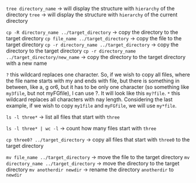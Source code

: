 `tree directory_name` -> will display the structure with `hierarchy` of the directory 
`tree` -> will display the structure with `hierarchy` of the current directory

`cp -R directory_name ../target_directory` -> copy the directory to the target directory
`cp file_name ../target_directory` -> copy the file to the target directory
`cp -r directory_name ../target_directory` -> copy the directory to the target directory
`cp -r directory_name ../target_directory/new_name` -> copy the directory to the target directory with a new name


`?` this wildcard replaces one character. So, if we wish to copy all files, where the file name starts with my and ends with file,
but there is something in between, like a, g or6, but it has to be only one character (so something like `my3file`, but not myFGfile), I can use ?. It will look like this `my?file`.
`*` this wildcard replaces all characters with nay length. Considering the last example, if we wish to copy `my1file` and `myFGfile`, we will use `my*file`.


`ls -l three*` -> list all files that start with `three`

`ls -l three* | wc -l` -> count how many files start with `three`

`cp three0? ../target_directory` -> copy all files that start with `three0` to the target directory


`mv file_name ../target_directory` -> move the file to the target directory
`mv directory_name ../target_directory` -> move the directory to the target directory
`mv anotherdir newdir` -> rename the directory `anotherdir` to `newdir`